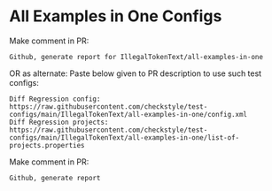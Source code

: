 # All Examples in One Configs
Make comment in PR:
```
Github, generate report for IllegalTokenText/all-examples-in-one
```
OR as alternate:
Paste below given to PR description to use such test configs:
```
Diff Regression config: https://raw.githubusercontent.com/checkstyle/test-configs/main/IllegalTokenText/all-examples-in-one/config.xml
Diff Regression projects: https://raw.githubusercontent.com/checkstyle/test-configs/main/IllegalTokenText/all-examples-in-one/list-of-projects.properties
```
Make comment in PR:
```
Github, generate report
```
